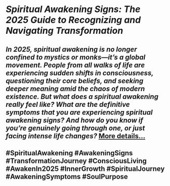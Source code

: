 # *Spiritual Awakening Signs: The 2025 Guide to Recognizing and Navigating Transformation*
## *In 2025, spiritual awakening is no longer confined to mystics or monks—it’s a global movement. People from all walks of life are experiencing sudden shifts in consciousness, questioning their core beliefs, and seeking deeper meaning amid the chaos of modern existence. But what does a spiritual awakening really feel like? What are the definitive symptoms that you are experiencing spiritual awakening signs? And how do you know if you’re genuinely going through one, or just facing intense life changes?* [More details…](https://spiritualkhazaana.com/spiritual-awakening-signs-the-2025-guide/)
## #SpiritualAwakening #AwakeningSigns #TransformationJourney #ConsciousLiving #AwakenIn2025 #InnerGrowth #SpiritualJourney #AwakeningSymptoms #SoulPurpose
